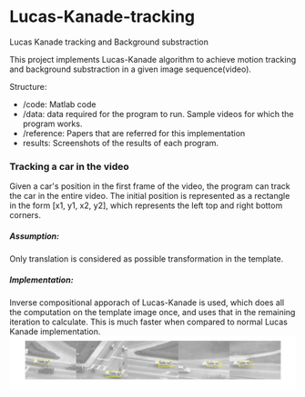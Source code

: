 # Lucas-Kanade-tracking
Lucas Kanade tracking and Background substraction

This project implements Lucas-Kanade algorithm to achieve motion tracking and background substraction in a given image sequence(video).

Structure:
- /code:  Matlab code
- /data:  data required for the program to run. Sample videos for which the program works.
- /reference:  Papers that are referred for this implementation
- results:  Screenshots of the results of each program.

### Tracking a car in the video
  Given a car's position in the first frame of the video, the program can track the car in the entire video. The initial position is represented as a rectangle in the form [x1, y1, x2, y2], which represents the left top and right bottom corners.
##### Assumption: 
  Only translation is considered as possible transformation in the template.
##### Implementation: 
  Inverse compositional apporach of Lucas-Kanade is used, which does all the computation on the template image once, and uses that in the remaining iteration to calculate. This is much faster when compared to normal Lucas Kanade implementation.
  ![alt tag](https://raw.githubusercontent.com/gmichaeljaison/Lucas-Kanade-tracking/master/results/car-sequence.jpg)
  
  
